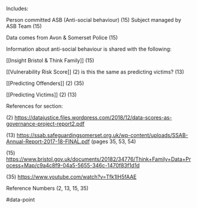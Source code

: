 Includes:

Person committed ASB (Anti-social behaviour)  (15)
Subject managed by ASB Team (15)

Data comes from Avon & Somerset Police (15)

Information about anti-social behaviour is shared with the following:

[[Insight Bristol & Think Family]] (15)

[[Vulnerability Risk Score]] (2) is this the same as predicting victims? (13)

[[Predicting Offenders]] (2) (35)

[[Predicting Victims]] (2) (13)

References for section:

(2) https://datajustice.files.wordpress.com/2018/12/data-scores-as-governance-project-report2.pdf 

(13) https://ssab.safeguardingsomerset.org.uk/wp-content/uploads/SSAB-Annual-Report-2017-18-FINAL.pdf (pages 35, 53, 54)

(15) https://www.bristol.gov.uk/documents/20182/34776/Think+Family+Data+Process+Map/c9a4c8f9-04a5-5655-346c-1470f83f1d1d 

(35) https://www.youtube.com/watch?v=Tfk1IH5fAAE 

Reference Numbers (2, 13, 15, 35)

#data-point 
